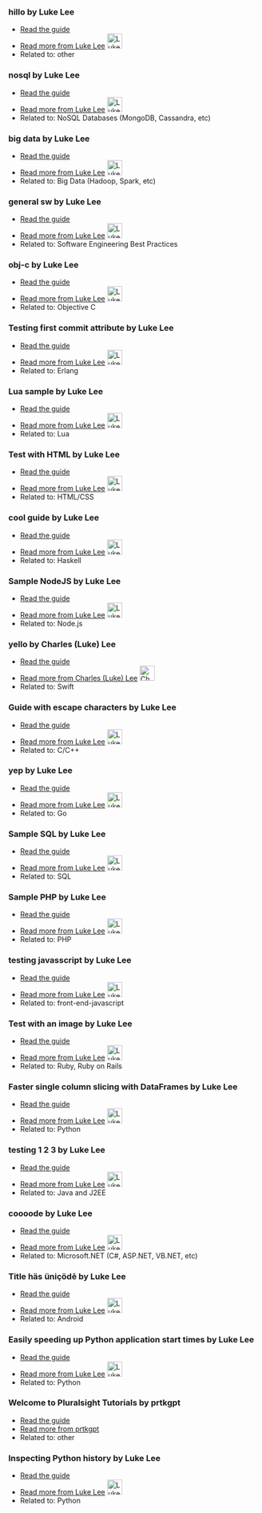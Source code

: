 ### hillo by Luke Lee
- [Read the guide](/other/hillo)
- [Read more from Luke Lee](/author/durden) <img src="https://avatars.githubusercontent.com/u/58063?v=3" width="30" height="30" alt="Luke Lee" />
- Related to: other

### nosql by Luke Lee
- [Read the guide](/nosql-databases/nosql)
- [Read more from Luke Lee](/author/durden) <img src="https://avatars.githubusercontent.com/u/58063?v=3" width="30" height="30" alt="Luke Lee" />
- Related to: NoSQL Databases (MongoDB, Cassandra, etc)

### big data by Luke Lee
- [Read the guide](/big-data/big-data)
- [Read more from Luke Lee](/author/durden) <img src="https://avatars.githubusercontent.com/u/58063?v=3" width="30" height="30" alt="Luke Lee" />
- Related to: Big Data (Hadoop, Spark, etc)

### general sw by Luke Lee
- [Read the guide](/software-engineering-best-practices/general-sw)
- [Read more from Luke Lee](/author/durden) <img src="https://avatars.githubusercontent.com/u/58063?v=3" width="30" height="30" alt="Luke Lee" />
- Related to: Software Engineering Best Practices

### obj-c by Luke Lee
- [Read the guide](/objective-c/obj-c)
- [Read more from Luke Lee](/author/durden) <img src="https://avatars.githubusercontent.com/u/58063?v=3" width="30" height="30" alt="Luke Lee" />
- Related to: Objective C

### Testing first commit attribute by Luke Lee
- [Read the guide](/erlang/testing-first-commit-attribute)
- [Read more from Luke Lee](/author/durden) <img src="https://avatars.githubusercontent.com/u/58063?v=3" width="30" height="30" alt="Luke Lee" />
- Related to: Erlang

### Lua sample by Luke Lee
- [Read the guide](/lua/lua-sample)
- [Read more from Luke Lee](/author/durden) <img src="https://avatars.githubusercontent.com/u/58063?v=3" width="30" height="30" alt="Luke Lee" />
- Related to: Lua

### Test with HTML by Luke Lee
- [Read the guide](/html-css/test-with-html)
- [Read more from Luke Lee](/author/durden) <img src="https://avatars.githubusercontent.com/u/58063?v=3" width="30" height="30" alt="Luke Lee" />
- Related to: HTML/CSS

### cool guide by Luke Lee
- [Read the guide](/haskell/cool-guide)
- [Read more from Luke Lee](/author/durden) <img src="https://avatars.githubusercontent.com/u/58063?v=3" width="30" height="30" alt="Luke Lee" />
- Related to: Haskell

### Sample NodeJS by Luke Lee
- [Read the guide](/node-js/sample-nodejs)
- [Read more from Luke Lee](/author/durden) <img src="https://avatars.githubusercontent.com/u/58063?v=3" width="30" height="30" alt="Luke Lee" />
- Related to: Node.js

### yello by Charles (Luke) Lee
- [Read the guide](/swift/yello)
- [Read more from Charles (Luke) Lee](/author/perkolasoft) <img src="https://avatars.githubusercontent.com/u/15053257?v=3" width="30" height="30" alt="Charles (Luke) Lee" />
- Related to: Swift

### Guide with escape characters by Luke Lee
- [Read the guide](/c-c++/guide-with-escape-characters)
- [Read more from Luke Lee](/author/durden) <img src="https://avatars.githubusercontent.com/u/58063?v=3" width="30" height="30" alt="Luke Lee" />
- Related to: C/C++

### yep by Luke Lee
- [Read the guide](/go/yep)
- [Read more from Luke Lee](/author/durden) <img src="https://avatars.githubusercontent.com/u/58063?v=3" width="30" height="30" alt="Luke Lee" />
- Related to: Go

### Sample SQL by Luke Lee
- [Read the guide](/sql/sample-sql)
- [Read more from Luke Lee](/author/durden) <img src="https://avatars.githubusercontent.com/u/58063?v=3" width="30" height="30" alt="Luke Lee" />
- Related to: SQL

### Sample PHP by Luke Lee
- [Read the guide](/php/sample-php)
- [Read more from Luke Lee](/author/durden) <img src="https://avatars.githubusercontent.com/u/58063?v=3" width="30" height="30" alt="Luke Lee" />
- Related to: PHP

### testing javasscript by Luke Lee
- [Read the guide](/front-end-javascript/testing-javasscript)
- [Read more from Luke Lee](/author/durden) <img src="https://avatars.githubusercontent.com/u/58063?v=3" width="30" height="30" alt="Luke Lee" />
- Related to: front-end-javascript

### Test with an image by Luke Lee
- [Read the guide](/ruby-ruby-on-rails/test-with-an-image)
- [Read more from Luke Lee](/author/durden) <img src="https://avatars.githubusercontent.com/u/58063?v=3" width="30" height="30" alt="Luke Lee" />
- Related to: Ruby, Ruby on Rails

### Faster single column slicing with DataFrames by Luke Lee
- [Read the guide](/python/faster-single-column-slicing-with-dataframes)
- [Read more from Luke Lee](/author/durden) <img src="https://avatars.githubusercontent.com/u/58063?v=3" width="30" height="30" alt="Luke Lee" />
- Related to: Python

### testing 1 2 3 by Luke Lee
- [Read the guide](/java-and-j2ee/testing-1-2-3)
- [Read more from Luke Lee](/author/durden) <img src="https://avatars.githubusercontent.com/u/58063?v=3" width="30" height="30" alt="Luke Lee" />
- Related to: Java and J2EE

### coooode by Luke Lee
- [Read the guide](/microsoft-net/coooode)
- [Read more from Luke Lee](/author/durden) <img src="https://avatars.githubusercontent.com/u/58063?v=3" width="30" height="30" alt="Luke Lee" />
- Related to: Microsoft.NET (C#, ASP.NET, VB.NET, etc)

### Title häs üniçödē by Luke Lee
- [Read the guide](/android/title-has-unicode)
- [Read more from Luke Lee](/author/durden) <img src="https://avatars.githubusercontent.com/u/58063?v=3" width="30" height="30" alt="Luke Lee" />
- Related to: Android

### Easily speeding up Python application start times by Luke Lee
- [Read the guide](/python/easily-speeding-up-python-application-start-times)
- [Read more from Luke Lee](/author/durden) <img src="https://avatars.githubusercontent.com/u/58063?v=3" width="30" height="30" alt="Luke Lee" />
- Related to: Python

### Welcome to Pluralsight Tutorials by prtkgpt
- [Read the guide](/other/welcome-to-pluralsight-tutorials)
- [Read more from prtkgpt](/author/prtkgpt)
- Related to: other

### Inspecting Python history by Luke Lee
- [Read the guide](/python/inspecting-python-history)
- [Read more from Luke Lee](/author/durden) <img src="https://avatars.githubusercontent.com/u/58063?v=3" width="30" height="30" alt="Luke Lee" />
- Related to: Python